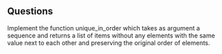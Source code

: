 ## Questions

Implement the function unique_in_order which takes as argument a sequence and returns a list of items without any elements with the same value next to each other and preserving the original order of elements.